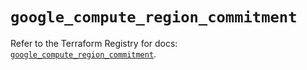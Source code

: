 # `google_compute_region_commitment`

Refer to the Terraform Registry for docs: [`google_compute_region_commitment`](https://registry.terraform.io/providers/hashicorp/google/6.26.0/docs/resources/compute_region_commitment).
